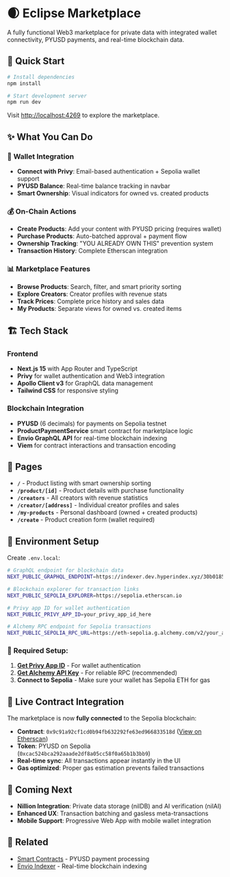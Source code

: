 # 🌒 Eclipse Marketplace

A fully functional Web3 marketplace for private data with integrated wallet connectivity, PYUSD payments, and real-time blockchain data.

## 🚀 Quick Start

```bash
# Install dependencies
npm install

# Start development server
npm run dev
```

Visit [http://localhost:4269](http://localhost:4269) to explore the marketplace.

## ✨ What You Can Do

### 🔗 **Wallet Integration**
- **Connect with Privy**: Email-based authentication + Sepolia wallet support
- **PYUSD Balance**: Real-time balance tracking in navbar
- **Smart Ownership**: Visual indicators for owned vs. created products

### 💰 **On-Chain Actions**
- **Create Products**: Add your content with PYUSD pricing (requires wallet)
- **Purchase Products**: Auto-batched approval + payment flow
- **Ownership Tracking**: "YOU ALREADY OWN THIS" prevention system
- **Transaction History**: Complete Etherscan integration

### 📊 **Marketplace Features** 
- **Browse Products**: Search, filter, and smart priority sorting
- **Explore Creators**: Creator profiles with revenue stats
- **Track Prices**: Complete price history and sales data
- **My Products**: Separate views for owned vs. created items

## 🏗️ Tech Stack

### **Frontend**
- **Next.js 15** with App Router and TypeScript
- **Privy** for wallet authentication and Web3 integration  
- **Apollo Client v3** for GraphQL data management
- **Tailwind CSS** for responsive styling

### **Blockchain Integration**
- **PYUSD** (6 decimals) for payments on Sepolia testnet
- **ProductPaymentService** smart contract for marketplace logic
- **Envio GraphQL API** for real-time blockchain indexing
- **Viem** for contract interactions and transaction encoding

## 📱 Pages

- **`/`** - Product listing with smart ownership sorting
- **`/product/[id]`** - Product details with purchase functionality
- **`/creators`** - All creators with revenue statistics  
- **`/creator/[address]`** - Individual creator profiles and sales
- **`/my-products`** - Personal dashboard (owned + created products)
- **`/create`** - Product creation form (wallet required)

## 🔧 Environment Setup

Create `.env.local`:

```bash
# GraphQL endpoint for blockchain data
NEXT_PUBLIC_GRAPHQL_ENDPOINT=https://indexer.dev.hyperindex.xyz/30b0185/v1/graphql

# Blockchain explorer for transaction links
NEXT_PUBLIC_SEPOLIA_EXPLORER=https://sepolia.etherscan.io

# Privy app ID for wallet authentication
NEXT_PUBLIC_PRIVY_APP_ID=your_privy_app_id_here

# Alchemy RPC endpoint for Sepolia transactions
NEXT_PUBLIC_SEPOLIA_RPC_URL=https://eth-sepolia.g.alchemy.com/v2/your_api_key
```

### 🔑 **Required Setup:**
1. **[Get Privy App ID](https://privy.io)** - For wallet authentication
2. **[Get Alchemy API Key](https://alchemy.com)** - For reliable RPC (recommended)
3. **Connect to Sepolia** - Make sure your wallet has Sepolia ETH for gas

## 🎯 **Live Contract Integration**

The marketplace is now **fully connected** to the Sepolia blockchain:

- **Contract**: `0x9c91a92cf1cd0b94fb632292fe63ed966833518d` ([View on Etherscan](https://sepolia.etherscan.io/address/0x9c91a92cf1cd0b94fb632292fe63ed966833518d))
- **Token**: PYUSD on Sepolia (`0xcac524bca292aaade2df8a05cc58f0a65b1b3bb9`)
- **Real-time sync**: All transactions appear instantly in the UI
- **Gas optimized**: Proper gas estimation prevents failed transactions

## 🚧 Coming Next

- **Nillion Integration**: Private data storage (nilDB) and AI verification (nilAI)
- **Enhanced UX**: Transaction batching and gasless meta-transactions
- **Mobile Support**: Progressive Web App with mobile wallet integration

## 🔗 Related

- [Smart Contracts](../onchain-payments/) - PYUSD payment processing
- [Envio Indexer](../envio-indexer/) - Real-time blockchain indexing
